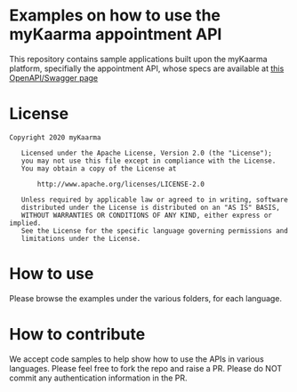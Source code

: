 # Examples on how to use the myKaarma appointment API
This repository contains sample applications built upon the myKaarma platform, specifially the appointment API, whose specs are available at [this OpenAPI/Swagger page](https://api.mykaarma.com/appointment/v2/index.html)

# License
```
Copyright 2020 myKaarma

   Licensed under the Apache License, Version 2.0 (the "License");
   you may not use this file except in compliance with the License.
   You may obtain a copy of the License at

       http://www.apache.org/licenses/LICENSE-2.0

   Unless required by applicable law or agreed to in writing, software
   distributed under the License is distributed on an "AS IS" BASIS,
   WITHOUT WARRANTIES OR CONDITIONS OF ANY KIND, either express or implied.
   See the License for the specific language governing permissions and
   limitations under the License.
```

# How to use
Please browse the examples under the various folders, for each language.

# How to contribute
We accept code samples to help show how to use the APIs in various languages. Please feel free to fork the repo and raise a PR. Please do NOT commit any authentication information in the PR.
